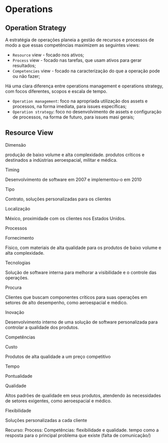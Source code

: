 # Operations

## Operation Strategy

A estratégia de operações planeia a gestão de recursos e processos de modo a que essas competências maximizem as seguintes views:

- `Resource` view - focado nos ativos;
- `Process` view - focado nas tarefas, que usam ativos para gerar resultados;
- `Competencies` view - focado na caracterização do que a operação pode ou não fazer;

Há uma clara diferença entre operations management e operations strategy, com focos diferentes, scopos e escala de tempo.

- `Operation management`: foco na apropriada utilização dos assets e processos, na forma imediata, para issues específicas;
- `Operation strategy`: foco no desenvolvimento de assets e configuração de processos, na forma de futuro, para issues masi gerais;

## Resource View

Dimensão

produção de baixo volume e alta complexidade. produtos críticos e destinados a indústrias aeroespacial, militar e médica.

Timing

Desenvolvimento de software em 2007 e implementou-o em 2010

Tipo

Contrato, soluções personalizadas para os clientes

Localização

México, proximidade com os clientes nos Estados Unidos.

Processos

Fornecimento

Físico, com materiais de alta qualidade para os produtos de baixo volume e alta complexidade.

Tecnologias

Solução de software interna para melhorar a visibilidade e o controle das operações.

Procura

Clientes que buscam componentes críticos para suas operações em setores de alto desempenho, como aeroespacial e médico.

Inovação

Desenvolvimento interno de uma solução de software personalizada para controlar a qualidade dos produtos.

Competências

Custo

Produtos de alta qualidade a um preço competitivo

Tempo

Pontualidade

Qualidade

Altos padrões de qualidade em seus produtos, atendendo às necessidades de setores exigentes, como aeroespacial e médico.

Flexibilidade

Soluções personalizadas a cada cliente

Recurso: 
Process: 
Competências: flexibilidade e qualidade. tempo como a resposta para o principal problema que existe (falta de comunicação/)
